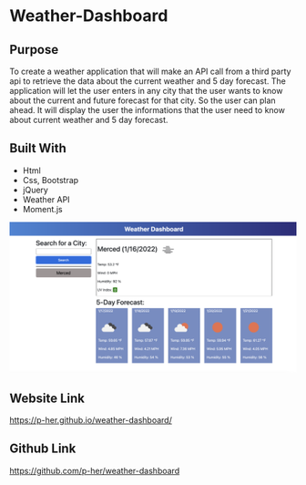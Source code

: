 # Weather-Dashboard

## Purpose
To create a weather application that will make an API call from a third party api to retrieve the data about the current weather and 5 day forecast. The application will let the user enters in any city that the user wants to know about the current and future forecast for that city. So the user can plan ahead. It will display the user the informations that the user need to know about current weather and 5 day forecast.

## Built With
- Html
- Css, Bootstrap
- jQuery
- Weather API
- Moment.js

![screenshot](./assets/weather-photo.png)


## Website Link
https://p-her.github.io/weather-dashboard/


## Github Link
https://github.com/p-her/weather-dashboard

